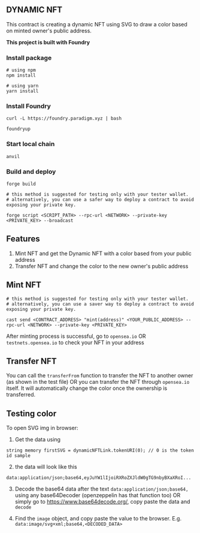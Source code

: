 ## DYNAMIC NFT

This contract is creating a dynamic NFT using SVG to draw a color based on minted owner's public address.

**This project is built with Foundry**

### Install package
```
# using npm
npm install

# using yarn
yarn install
```

### Install Foundry
```
curl -L https://foundry.paradigm.xyz | bash

foundryup
```

### Start local chain
```
anvil
```

### Build and deploy
```
forge build

# this method is suggested for testing only with your tester wallet.
# alternatively, you can use a safer way to deploy a contract to avoid exposing your private key.

forge script <SCRIPT_PATH> --rpc-url <NETWORK> --private-key <PRIVATE_KEY> --broadcast

```

## Features
1. Mint NFT and get the Dynamic NFT with a color based from your public address
2. Transfer NFT and change the color to the new owner's public address

## Mint NFT
```
# this method is suggested for testing only with your tester wallet.
# alternatively, you can use a saver way to deploy a contract to avoid exposing your private key.

cast send <CONTRACT_ADDRESS> "mint(address)" <YOUR_PUBLIC_ADDRESS> --rpc-url <NETWORK> --private-key <PRIVATE_KEY>
```

After minting process is successful, go to `opensea.io` OR `testnets.opensea.io` to check your NFT in your address

## Transfer NFT
You can call the `transferFrom` function to transfer the NFT to another owner (as shown in the test file) OR you can transfer the NFT through `opensea.io` itself. It will automatically change the color once the ownership is transferred.

## Testing color
To open SVG img in browser:

1. Get the data using
```
string memory firstSVG = dynamicNFTLink.tokenURI(0); // 0 is the token id sample
```
2. the data will look like this
```
data:application/json;base64,eyJuYW1lIjoiRXRoZXJldW0gTG9nbyBXaXRoI...
```

3. Decode the base64 data after the text `data:application/json;base64,` using any base64Decoder (openzeppelin has that function too) OR simply go to https://www.base64decode.org/, copy paste the data and `decode`

4. Find the `image` object, and copy paste the value to the browser. E.g. `data:image/svg+xml;base64,<DECODED_DATA>`
